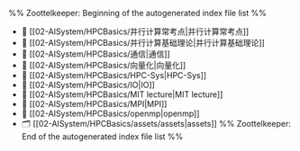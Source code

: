 %% Zoottelkeeper: Beginning of the autogenerated index file list  %%
- 📄 [[02-AISystem/HPCBasics/并行计算常考点|并行计算常考点]]
- 📄 [[02-AISystem/HPCBasics/并行计算基础理论|并行计算基础理论]]
- 📄 [[02-AISystem/HPCBasics/通信|通信]]
- 📄 [[02-AISystem/HPCBasics/向量化|向量化]]
- 📄 [[02-AISystem/HPCBasics/HPC-Sys|HPC-Sys]]
- 📄 [[02-AISystem/HPCBasics/IO|IO]]
- 📄 [[02-AISystem/HPCBasics/MIT lecture|MIT lecture]]
- 📄 [[02-AISystem/HPCBasics/MPI|MPI]]
- 📄 [[02-AISystem/HPCBasics/openmp|openmp]]
- 🗂️ [[02-AISystem/HPCBasics/assets/assets|assets]]
%% Zoottelkeeper: End of the autogenerated index file list  %%
